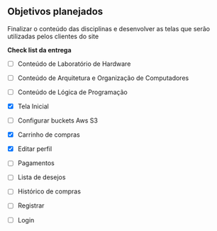 ## Objetivos planejados

Finalizar o conteúdo das disciplinas e desenvolver as telas que serão utilizadas pelos clientes do site

**Check list da entrega**

- [ ] Conteúdo de Laboratório de Hardware
- [ ] Conteúdo de Arquitetura e Organização de Computadores
- [ ] Conteúdo de Lógica de Programação
- [x] Tela Inicial
- [ ] Configurar buckets Aws S3
- [x] Carrinho de compras
- [x] Editar perfil
- [ ] Pagamentos 
- [ ] Lista de desejos
- [ ] Histórico de compras
- [ ] Registrar
- [ ] Login




